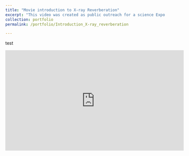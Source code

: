 ```yaml
---
title: "Movie introduction to X-ray Reverberation"
excerpt: "This video was created as public outreach for a science Expo in 2021 in HK and it itroduces X-ray reverberation <br/> <img src='../images/X-ray_movie.png' onclick="window.open('https://gfh112.github.io/Lars/portfolio/Introduction_X-ray_reverberation', '_blank');" >" 
collection: portfolio
permalink: /portfolio/Introduction_X-ray_reverberation

---
```

test 
<iframe width="560" height="315" src="https://www.youtube.com/embed/QXvJrJnXvqo" title="Introduction to X-ray reverberation" frameborder="0" allow="accelerometer; autoplay=1; clipboard-write; encrypted-media; gyroscope; picture-in-picture" allowfullscreen></iframe>